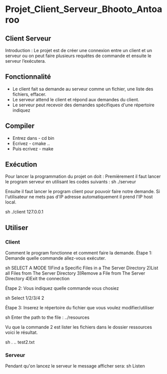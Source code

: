 # Projet_Client_Serveur_Bhooto_Antoaroo

## Client Serveur
Introduction :
Le projet est de créer une connexion entre un client et un serveur ou on peut faire plusieurs requêtes de commande et ensuite le serveur l’exécutera.


## Fonctionnalité

- Le client fait sa demande au serveur comme un fichier, une liste des fichiers, effacer.
- Le serveur attend le client et répond aux demandes du client.
- Le serveur peut recevoir des demandes spécifiques d'une répertoire indiquez

## Compiler
- Entrez dans - cd bin
- Ecrivez - cmake ..
- Puis ecrivez - make


## Exécution
Pour lancer la programmation du projet on doit :
Premièrement il faut lancer le program serveur en utilisant les codes suivants :
sh
./serveur


Ensuite il faut lancer le program client pour pouvoir faire notre demande.
Si l'utilisateur ne mets pas d'IP adresse automatiquement il prend l'IP host local.

sh
./client 127.0.0.1


## Utiliser
### Client
Comment le program fonctionne et comment faire la demande.
Étape 1: Demande quelle commande allez-vous exécuter.

sh
SELECT A MODE
1)Find a Specific Files in a The Server Directory
2)List all Files from The Server Directory
3)Remove a File from The Server Directory
4)Exit the connection


Étape 2: Vous indiquez quelle commande vous chosiez

sh
Select 1/2/3/4
2


Étape  3: Inserez le répertoire du fichier que vous voulez modifier/utiliser

sh
Enter the path to the file : ../resources



Vu que la commande 2 est lister les fichiers dans le dossier ressources voici le résultat.

sh
.
..
test2.txt

### Serveur
Pendant qu'on lancez le serveur le message afficher sera:
sh
Listen
